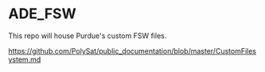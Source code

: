 # ADE_FSW

This repo will house Purdue's custom FSW files.

https://github.com/PolySat/public_documentation/blob/master/CustomFilesystem.md
